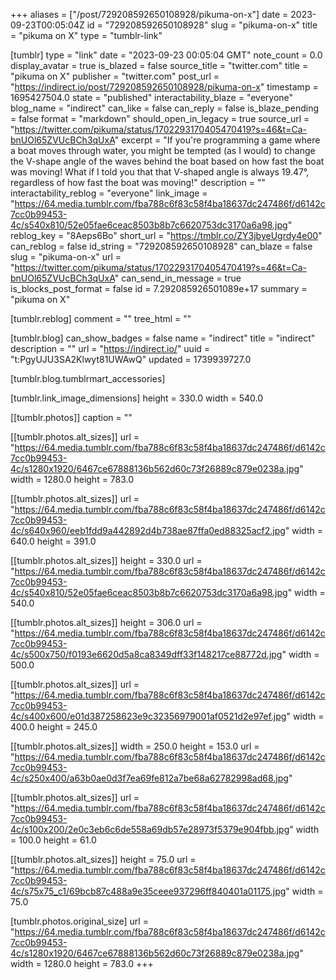 +++
aliases = ["/post/729208592650108928/pikuma-on-x"]
date = 2023-09-23T00:05:04Z
id = "729208592650108928"
slug = "pikuma-on-x"
title = "pikuma on X"
type = "tumblr-link"

[tumblr]
type = "link"
date = "2023-09-23 00:05:04 GMT"
note_count = 0.0
display_avatar = true
is_blazed = false
source_title = "twitter.com"
title = "pikuma on X"
publisher = "twitter.com"
post_url = "https://indirect.io/post/729208592650108928/pikuma-on-x"
timestamp = 1695427504.0
state = "published"
interactability_blaze = "everyone"
blog_name = "indirect"
can_like = false
can_reply = false
is_blaze_pending = false
format = "markdown"
should_open_in_legacy = true
source_url = "https://twitter.com/pikuma/status/1702293170405470419?s=46&t=Ca-bnUOl65ZVUcBCh3qUxA"
excerpt = "If you're programming a game where a boat moves through water, you might be tempted (as I would) to change the V-shape angle of the waves behind the boat based on how fast the boat was moving! What if I told you that that V-shaped angle is always 19.47°, regardless of how fast the boat was moving!"
description = ""
interactability_reblog = "everyone"
link_image = "https://64.media.tumblr.com/fba788c6f83c58f4ba18637dc247486f/d6142c7cc0b99453-4c/s540x810/52e05fae6ceac8503b8b7c6620753dc3170a6a98.jpg"
reblog_key = "8Aeps6Bo"
short_url = "https://tmblr.co/ZY3jbyeUgrdy4e00"
can_reblog = false
id_string = "729208592650108928"
can_blaze = false
slug = "pikuma-on-x"
url = "https://twitter.com/pikuma/status/1702293170405470419?s=46&t=Ca-bnUOl65ZVUcBCh3qUxA"
can_send_in_message = true
is_blocks_post_format = false
id = 7.292085926501089e+17
summary = "pikuma on X"

[tumblr.reblog]
comment = ""
tree_html = ""

[tumblr.blog]
can_show_badges = false
name = "indirect"
title = "indirect"
description = ""
url = "https://indirect.io/"
uuid = "t:PgyUJU3SA2Klwyt81UWAwQ"
updated = 1739939727.0

[tumblr.blog.tumblrmart_accessories]

[tumblr.link_image_dimensions]
height = 330.0
width = 540.0

[[tumblr.photos]]
caption = ""

[[tumblr.photos.alt_sizes]]
url = "https://64.media.tumblr.com/fba788c6f83c58f4ba18637dc247486f/d6142c7cc0b99453-4c/s1280x1920/6467ce67888136b562d60c73f26889c879e0238a.jpg"
width = 1280.0
height = 783.0

[[tumblr.photos.alt_sizes]]
url = "https://64.media.tumblr.com/fba788c6f83c58f4ba18637dc247486f/d6142c7cc0b99453-4c/s640x960/eeb1fdd9a442892d4b738ae87ffa0ed88325acf2.jpg"
width = 640.0
height = 391.0

[[tumblr.photos.alt_sizes]]
height = 330.0
url = "https://64.media.tumblr.com/fba788c6f83c58f4ba18637dc247486f/d6142c7cc0b99453-4c/s540x810/52e05fae6ceac8503b8b7c6620753dc3170a6a98.jpg"
width = 540.0

[[tumblr.photos.alt_sizes]]
height = 306.0
url = "https://64.media.tumblr.com/fba788c6f83c58f4ba18637dc247486f/d6142c7cc0b99453-4c/s500x750/f0193e6620d5a8ca8349dff33f148217ce88772d.jpg"
width = 500.0

[[tumblr.photos.alt_sizes]]
url = "https://64.media.tumblr.com/fba788c6f83c58f4ba18637dc247486f/d6142c7cc0b99453-4c/s400x600/e01d387258623e9c32356979001af0521d2e97ef.jpg"
width = 400.0
height = 245.0

[[tumblr.photos.alt_sizes]]
width = 250.0
height = 153.0
url = "https://64.media.tumblr.com/fba788c6f83c58f4ba18637dc247486f/d6142c7cc0b99453-4c/s250x400/a63b0ae0d3f7ea69fe812a7be68a62782998ad68.jpg"

[[tumblr.photos.alt_sizes]]
url = "https://64.media.tumblr.com/fba788c6f83c58f4ba18637dc247486f/d6142c7cc0b99453-4c/s100x200/2e0c3eb6c6de558a69db57e28973f5379e904fbb.jpg"
width = 100.0
height = 61.0

[[tumblr.photos.alt_sizes]]
height = 75.0
url = "https://64.media.tumblr.com/fba788c6f83c58f4ba18637dc247486f/d6142c7cc0b99453-4c/s75x75_c1/69bcb87c488a9e35ceee937296ff840401a01175.jpg"
width = 75.0

[tumblr.photos.original_size]
url = "https://64.media.tumblr.com/fba788c6f83c58f4ba18637dc247486f/d6142c7cc0b99453-4c/s1280x1920/6467ce67888136b562d60c73f26889c879e0238a.jpg"
width = 1280.0
height = 783.0
+++
